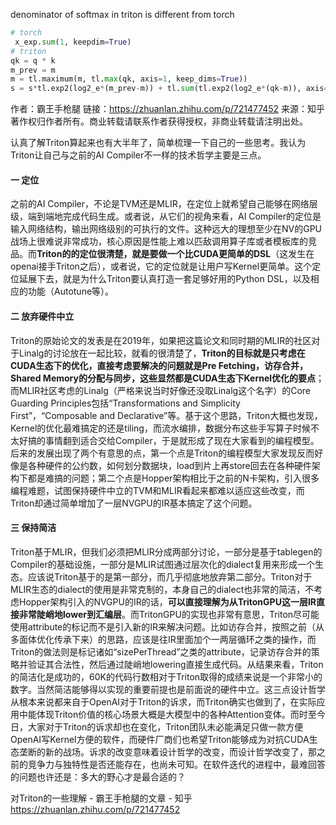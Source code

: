 denominator of softmax in triton is different from torch
```python
# torch
 x_exp.sum(1, keepdim=True)
# triton
qk = q * k
m_prev = m
m = tl.maximum(m, tl.max(qk, axis=1, keep_dims=True))
s = s*tl.exp2(log2_e*(m_prev-m)) + tl.sum(tl.exp2(log2_e*(qk-m)), axis=1, keep_dims=True)
```

作者：霸王手枪腿
链接：https://zhuanlan.zhihu.com/p/721477452
来源：知乎
著作权归作者所有。商业转载请联系作者获得授权，非商业转载请注明出处。

认真了解Triton算起来也有大半年了，简单梳理一下自己的一些思考。我认为Triton让自己与之前的AI Compiler不一样的技术哲学主要是三点。

#### 一 定位
之前的AI Compiler，不论是TVM还是MLIR，在定位上就希望自己能够在网络层级，端到端地完成代码生成。或者说，从它们的视角来看，AI Compiler的定位是输入网络结构，输出网络级别的可执行的文件。这种远大的理想至少在NV的GPU战场上很难说非常成功，核心原因是性能上难以匹敌调用算子库或者模板库的竞品。而**Triton的的定位很清楚，就是要做一个比CUDA更简单的DSL**（这发生在openai接手Triton之后），或者说，它的定位就是让用户写Kernel更简单。这个定位延展下去，就是为什么Triton要认真打造一套足够好用的Python DSL，以及相应的功能（Autotune等）。

#### 二 放弃硬件中立
Triton的原始论文的发表是在2019年，如果把这篇论文和同时期的MLIR的社区对于Linalg的讨论放在一起比较，就看的很清楚了，**Triton的目标就是只考虑在CUDA生态下的优化，直接考虑要解决的问题就是Pre Fetching，访存合并，Shared Memory的分配与同步，这些显然都是CUDA生态下Kernel优化的要点**；而MLIR社区考虑的Linalg（严格来说当时好像还没取Linalg这个名字）的Core Guarding Principles包括“Transformations and Simplicity First”，“Composable and Declarative”等。基于这个思路，Triton大概也发现，Kernel的优化最难搞定的还是tiling，而流水编排，数据分布这些手写算子时候不太好搞的事情翻到适合交给Compiler，于是就形成了现在大家看到的编程模型。后来的发展出现了两个有意思的点，第一个点是Triton的编程模型大家发现反而好像是各种硬件的公约数，如何划分数据块，load到片上再store回去在各种硬件架构下都是难搞的问题；第二个点是Hopper架构相比于之前的N卡架构，引入很多编程难题，试图保持硬件中立的TVM和MLIR看起来都难以适应这些改变，而Triton却通过简单增加了一层NVGPU的IR基本搞定了这个问题。

#### 三 保持简洁
Triton基于MLIR，但我们必须把MLIR分成两部分讨论，一部分是基于tablegen的Compiler的基础设施，一部分是MLIR试图通过层次化的dialect复用来形成一个生态。应该说Triton基于的是第一部分，而几乎彻底地放弃第二部分。Triton对于MLIR生态的dialect的使用是非常克制的，本身自己的dialect也非常的简洁，不考虑Hopper架构引入的NVGPU的IR的话，**可以直接理解为从TritonGPU这一层IR直接非常陡峭地lower到汇编层**。而TritonGPU的实现也非常有意思，Triton尽可能使用attribute的标记而不是引入新的IR来解决问题。比如访存合并，按照之前（从多面体优化传承下来）的思路，应该是往IR里面加个一两层循环之类的操作，而Triton的做法则是标记诸如“sizePerThread”之类的attribute，记录访存合并的策略并验证其合法性，然后通过陡峭地lowering直接生成代码。从结果来看，Triton的简洁化是成功的，60K的代码行数相对于Triton取得的成绩来说是一个非常小的数字。当然简洁能够得以实现的重要前提也是前面说的硬件中立。这三点设计哲学从根本来说都来自于OpenAI对于Triton的诉求，而Triton确实也做到了，在实际应用中能体现Triton价值的核心场景大概是大模型中的各种Attention变体。而时至今日，大家对于Triton的诉求却也在变化，Triton团队未必能满足只做一款方便OpenAI写Kernel方便的软件，而硬件厂商们也希望Triton能够成为对抗CUDA生态垄断的新的战场。诉求的改变意味着设计哲学的改变，而设计哲学改变了，那之前的竞争力与独特性是否还能存在，也尚未可知。在软件迭代的进程中，最难回答的问题也许还是：多大的野心才是最合适的？


对Triton的一些理解 - 霸王手枪腿的文章 - 知乎
https://zhuanlan.zhihu.com/p/721477452

